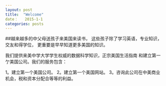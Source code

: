 ```yaml
---
layout: post
title:  "Welcome"
date：   2015-1-1
categories: posts
---
```


##越来越多的中父母送孩子来美国来读书，
这些孩子除了学习英语，专业知识，交友和得学位，
更重要是早早知道更多美国的知识。


我们提供来美中学大学学生权威的数据科学知识，正宗美国生活指南
和建立第一亇美国公司。我们的服务包含：

1。建立第一个美国公司。
2。建立第一个美国网站。
3。咨询此公司在中美商业机会，税和资本分配合等等的利益。




